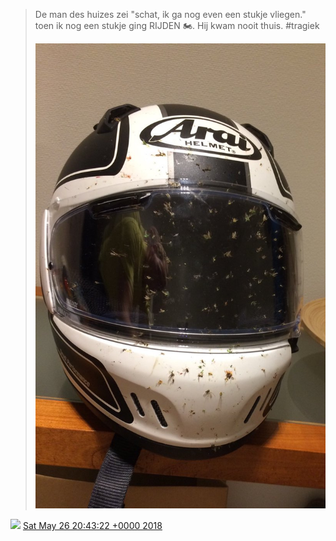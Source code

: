 > De man des huizes zei "schat, ik ga nog even een stukje vliegen\." toen ik nog een stukje ging RIJDEN 🏍\. Hij kwam nooit thuis\. \#tragiek 
> 
> ![](../../media/1000477516258258944-DeJo93lWAAAhpKC.jpg)

<img src="../../media/tweet.ico" width="12" /> [Sat May 26 20:43:22 +0000 2018](https://twitter.com/DromerDenker/status/1000477516258258944)